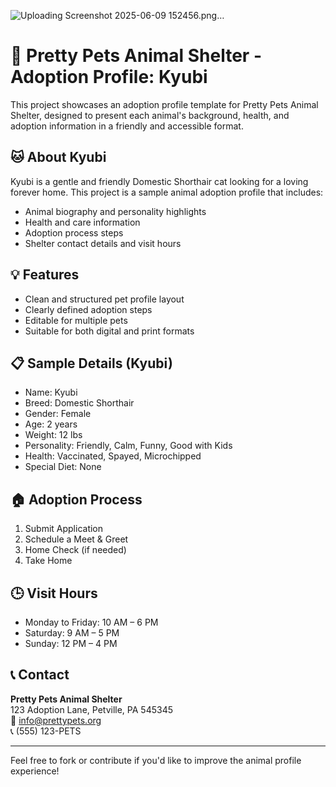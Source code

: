 
![Uploading Screenshot 2025-06-09 152456.png…]()
# 🐾 Pretty Pets Animal Shelter - Adoption Profile: Kyubi

This project showcases an adoption profile template for Pretty Pets Animal Shelter, designed to present each animal's background, health, and adoption information in a friendly and accessible format.

## 🐱 About Kyubi

Kyubi is a gentle and friendly Domestic Shorthair cat looking for a loving forever home. This project is a sample animal adoption profile that includes:

- Animal biography and personality highlights
- Health and care information
- Adoption process steps
- Shelter contact details and visit hours

## 💡 Features

- Clean and structured pet profile layout
- Clearly defined adoption steps
- Editable for multiple pets
- Suitable for both digital and print formats

## 📋 Sample Details (Kyubi)

- Name: Kyubi
- Breed: Domestic Shorthair
- Gender: Female
- Age: 2 years
- Weight: 12 lbs
- Personality: Friendly, Calm, Funny, Good with Kids
- Health: Vaccinated, Spayed, Microchipped
- Special Diet: None

## 🏠 Adoption Process

1. Submit Application
2. Schedule a Meet & Greet
3. Home Check (if needed)
4. Take Home

## 🕒 Visit Hours

- Monday to Friday: 10 AM – 6 PM  
- Saturday: 9 AM – 5 PM  
- Sunday: 12 PM – 4 PM  

## 📞 Contact

**Pretty Pets Animal Shelter**  
123 Adoption Lane, Petville, PA 545345  
📧 info@prettypets.org  
📞 (555) 123-PETS  

---

Feel free to fork or contribute if you'd like to improve the animal profile experience!
